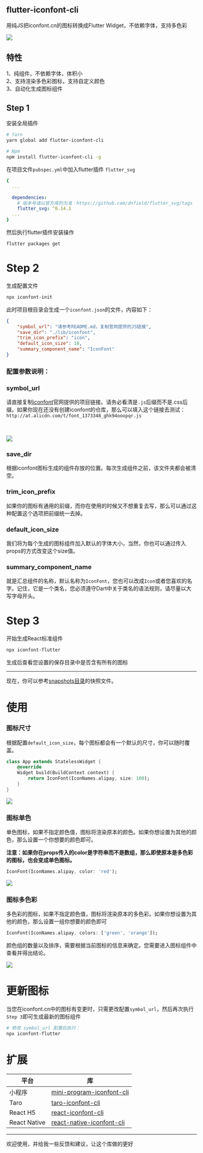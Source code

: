 ## flutter-iconfont-cli
用纯JS把iconfont.cn的图标转换成Flutter Widget，不依赖字体，支持多色彩

![](https://github.com/fwh1990/flutter-iconfont-cli/blob/master/images/icons.png?raw=true)

## 特性

1、纯组件，不依赖字体，体积小
<br />
2、支持渲染多色彩图标，支持自定义颜色
<br />
3、自动化生成图标组件

## Step 1
安装全局插件
```bash
# Yarn
yarn global add flutter-iconfont-cli

# Npm
npm install flutter-iconfont-cli -g
```

在项目文件`pubspec.yml`中加入flutter插件 `flutter_svg`
```yaml
{
  ...

  dependencies:
    # 版本号请以官方库的为准：https://github.com/dnfield/flutter_svg/tags
    flutter_svg: ^0.14.1
  ...
}
```
然后执行flutter插件安装操作
```bash
flutter packages get
```

# Step 2
生成配置文件
```bash
npx iconfont-init
```
此时项目根目录会生成一个`iconfont.json`的文件，内容如下：
```json
{
    "symbol_url": "请参考README.md，复制官网提供的JS链接",
    "save_dir": "./lib/iconfont",
    "trim_icon_prefix": "icon",
    "default_icon_size": 18,
    "summary_component_name": "IconFont"
}
```
### 配置参数说明：
### symbol_url
请直接复制[iconfont](http://iconfont.cn)官网提供的项目链接。请务必看清是`.js`后缀而不是.css后缀。如果你现在还没有创建iconfont的仓库，那么可以填入这个链接去测试：`http://at.alicdn.com/t/font_1373348_ghk94ooopqr.js`

<br />

![](https://github.com/fwh1990/flutter-iconfont-cli/blob/master/images/symbol-url.png?raw=true)


### save_dir
根据iconfont图标生成的组件存放的位置。每次生成组件之前，该文件夹都会被清空。

### trim_icon_prefix
如果你的图标有通用的前缀，而你在使用的时候又不想重复去写，那么可以通过这种配置这个选项把前缀统一去掉。

### default_icon_size
我们将为每个生成的图标组件加入默认的字体大小，当然，你也可以通过传入props的方式改变这个size值。


### summary_component_name
就是汇总组件的名称，默认名称为`IconFont`，您也可以改成`Icon`或者您喜欢的名字。记住，它是一个类名，您必须遵守Dart中关于类名的语法规则，请尽量以大写字母开头。


# Step 3
开始生成React标准组件
```bash
npx iconfont-flutter
```
生成后查看您设置的保存目录中是否含有所有的图标

-----------

现在，你可以参考[snapshots目录](https://github.com/fwh1990/flutter-iconfont-cli/tree/master/snapshots)的快照文件。

# 使用

### 图标尺寸
根据配置`default_icon_size`，每个图标都会有一个默认的尺寸，你可以随时覆盖。
```dart
class App extends StatelessWidget {
    @override
    Widget build(BuildContext context) {
        return IconFont(IconNames.alipay, size: 100);
    }
}
```
![](https://github.com/fwh1990/flutter-iconfont-cli/blob/master/images/default-color-icon.png?raw=true)
### 图标单色
单色图标，如果不指定颜色值，图标将渲染原本的颜色。如果你想设置为其他的颜色，那么设置一个你想要的颜色即可。

**注意：如果你在props传入的color是字符串而不是数组，那么即使原本是多色彩的图标，也会变成单色图标。**

```dart
IconFont(IconNames.alipay, color: 'red');
```
![](https://github.com/fwh1990/flutter-iconfont-cli/blob/master/images/one-color-icon.png?raw=true)

### 图标多色彩
多色彩的图标，如果不指定颜色值，图标将渲染原本的多色彩。如果你想设置为其他的颜色，那么设置一组你想要的颜色即可
```dart
IconFont(IconNames.alipay, colors: ['green', 'orange']);
```
颜色组的数量以及排序，需要根据当前图标的信息来确定。您需要进入图标组件中查看并得出结论。


![](https://github.com/fwh1990/flutter-iconfont-cli/blob/master/images/multi-color-icon.png?raw=true)

# 更新图标
当您在iconfont.cn中的图标有变更时，只需更改配置`symbol_url`，然后再次执行`Step 3`即可生成最新的图标组件
```bash
# 修改 symbol_url 配置后执行：
npx iconfont-flutter
```

# 扩展
|平台|库|
|----|---|
|小程序|[mini-program-iconfont-cli](https://github.com/iconfont-cli/mini-program-iconfont-cli)|
|Taro|[taro-iconfont-cli](https://github.com/iconfont-cli/taro-iconfont-cli)|
|React H5|[react-iconfont-cli](https://github.com/iconfont-cli/react-iconfont-cli)|
|React Native|[react-native-iconfont-cli](https://github.com/iconfont-cli/react-native-iconfont-cli)|

--------

欢迎使用，并给我一些反馈和建议，让这个库做的更好

